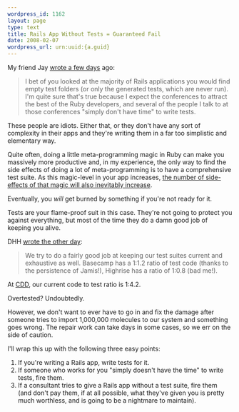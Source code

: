```yaml
--- 
wordpress_id: 1162
layout: page
type: text
title: Rails App Without Tests = Guaranteed Fail
date: 2008-02-07  
wordpress_url: urn:uuid:{a.guid}
---
```

<p>My friend Jay <a href="http://blog.jayfields.com/2008/02/ruby-did-tdd-make-ruby-viable-option.html">wrote a few days</a> ago:</p>

<blockquote>
    <p>I bet of you looked at the majority of Rails applications you would find empty test folders (or only the generated tests, which are never run). I'm quite sure that's true because I expect the conferences to attract the best of the Ruby developers, and several of the people I talk to at those conferences "simply don't have time" to write tests.</p>
</blockquote>

<p>These people are idiots.  Either that, or they don't have any sort of complexity in their apps and they're writing them in a far too simplistic and elementary way.</p>

<p>Quite often, doing a little meta-programming magic in Ruby can make you massively more productive and, in my experience, the only way to find the side effects of doing a lot of meta-programming is to have a comprehensive test suite. As this magic-level in your app increases, <a href="http://kurt.karmalab.org/articles/2008/01/22/kurts-law-of-ruby-complexity">the number of side-effects of that magic will also inevitably increase</a>. </p>

<p>Eventually, you <em>will</em> get burned by something if you're not ready for it.</p>

<p>Tests are your flame-proof suit in this case.  They're not going to protect you against everything, but most of the time they do a damn good job of keeping you alive.</p>

<p>DHH <a href="http://www.37signals.com/svn/posts/838-ask-37signals-how-do-you-document-code">wrote the other day</a>:</p>

<blockquote>
    <p>We try to do a fairly good job at keeping our test suites current and exhaustive as well. Basecamp has a 1:1.2 ratio of test code (thanks to the persistence of Jamis!), Highrise has a ratio of 1:0.8 (bad me!).</p>
</blockquote>

<p>At <a href="http://www.collaborativedrug.com">CDD</a>, our current code to test ratio is 1:4.2.</p>

<p>Overtested? Undoubtedly.  </p>

<p>However,  we don't want to ever have to go in and fix the damage after someone tries to import 1,000,000 molecules to our system and something goes wrong. The repair work can take days in some cases, so we err on the side of caution.</p>

<p>I'll wrap this up with the following three easy points:</p>

<ol>
<li>If you're writing a Rails app, write tests for it.</li>
<li>If someone who works for you "simply doesn't have the time" to write tests, fire them.</li>
<li>If a consultant tries to give a Rails app without a test suite, fire them (and don't pay them, if at all possible, what they've given you is pretty much worthless, and is going to be a nightmare to maintain).</li>
</ol>
